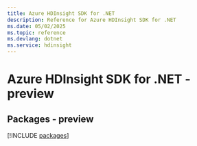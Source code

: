 ```yaml
---
title: Azure HDInsight SDK for .NET
description: Reference for Azure HDInsight SDK for .NET
ms.date: 05/02/2025
ms.topic: reference
ms.devlang: dotnet
ms.service: hdinsight
---
```

# Azure HDInsight SDK for .NET - preview
## Packages - preview
[!INCLUDE [packages](hdinsight-index.md)]